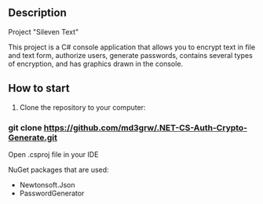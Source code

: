 ## Description
Project "Sileven Text"

This project is a C# console application that allows you to encrypt text in file and text form, authorize users, generate passwords, contains several types of encryption, and has graphics drawn in the console.

## How to start
1. Clone the repository to your computer:

### git clone https://github.com/md3grw/.NET-CS-Auth-Crypto-Generate.git

Open .csproj file in your IDE

NuGet packages that are used:
- Newtonsoft.Json
- PasswordGenerator
